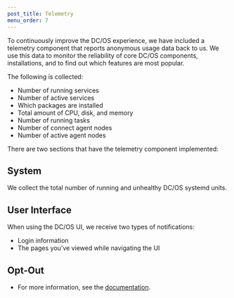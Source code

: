 ```yaml
---
post_title: Telemetry
menu_order: 7
---
```


To continuously improve the DC/OS experience, we have included a telemetry component that reports anonymous usage data back to us. We use this data to monitor the reliability of core DC/OS components, installations, and to find out which features are most popular. 

The following is collected:

* Number of running services
* Number of active services 
* Which packages are installed
* Total amount of CPU, disk, and memory
* Number of running tasks
* Number of connect agent nodes
* Number of active agent nodes

There are two sections that have the telemetry component implemented:

## System

We collect the total number of running and unhealthy DC/OS systemd units.

## User Interface

When using the DC/OS UI, we receive two types of notifications:

- Login information
- The pages you’ve viewed while navigating the UI

## Opt-Out

- For more information, see the [documentation](/docs/1.8/administration/opt-out/).
